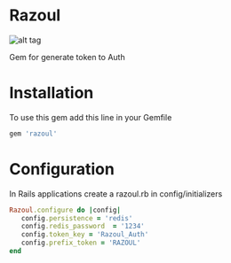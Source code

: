 # Razoul

![alt tag](http://img2.wikia.nocookie.net/__cb20130802163851/disney/images/thumb/5/5c/Razoul_KHX.png/274px-Razoul_KHX.png)


Gem for generate token to Auth

# Installation
To use this gem add this line in your Gemfile
```ruby
gem 'razoul'
```
# Configuration
In Rails applications create a razoul.rb in config/initializers
```ruby
Razoul.configure do |config|
   config.persistence = 'redis'
   config.redis_password  = '1234'
   config.token_key = 'Razoul_Auth'
   config.prefix_token = 'RAZOUL'
end

```
